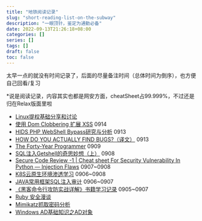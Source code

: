 ```yaml
---
title: "地铁阅读记录"
slug: "short-reading-list-on-the-subway"
description: "一眼顶针，鉴定为通勤必备"
date: 2022-09-13T21:26:18+08:00
categories: []
series: []
tags: []
draft: false
toc: false
---
```


太早一点的就没有时间记录了，后面的尽量备注时间（总体时间为倒序），也方便自己回看/复习

*说是阅读记录，内容其实也都是网安方面，cheatSheet占99.999%，不过还是归在Relax版面里啦

- [Linux提权基础分享和讨论](https://xz.aliyun.com/t/11664)
- [使用 Dom Clobbering 扩展 XSS](https://xz.aliyun.com/t/7329) 0914
- [HIDS PHP WebShell Bypass研究与分析](https://t.zsxq.com/06fE6eMRv) 0913
- [HOW DO YOU ACTUALLY FIND BUGS?（译文）](https://tttang.com/archive/1597/) 0913
- [The Forty-Year Programmer](https://codefol.io/posts/the-forty-year-programmer/) 0909
- [SQL注入Getshell的奇思妙想（上）](https://www.freebuf.com/vuls/334032.html) 0908
- [Secure Code Review -1 | Cheat sheet For Security Vulnerability In Python — Injection Flaws](https://infosecwriteups.com/secure-code-review-1-cheat-sheet-for-security-vulnerability-in-python-injection-flaws-15c93b9d754f) 0907~0908
- [K8S云原生环境渗透学习](https://xz.aliyun.com/t/11316)  0906~0908
- [JAVA常用框架SQL注入审计](https://tttang.com/archive/1726/)  0906~0907
- [《黑客命令行攻防实战详解》书籍学习记录](https://www.sqlsec.com/2020/06/cmd.html)  0905~0907
- [Ruby 安全漫谈](https://paper.seebug.org/1951/)
- [Mimikatz抓取密码分析](https://mp.weixin.qq.com/s/9JKfMCE31oq6PAW9bY7-_Q)
- [Windows AD基础知识之AD对象](https://mp.weixin.qq.com/s/7r5uSSJDTWL0hSV_ZLCDLg)
